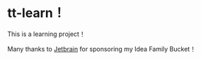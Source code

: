 # tt-learn！
This is a learning project！

Many thanks to  [Jetbrain](https://www.jetbrains.com/?from=windows) for sponsoring my Idea Family Bucket！

